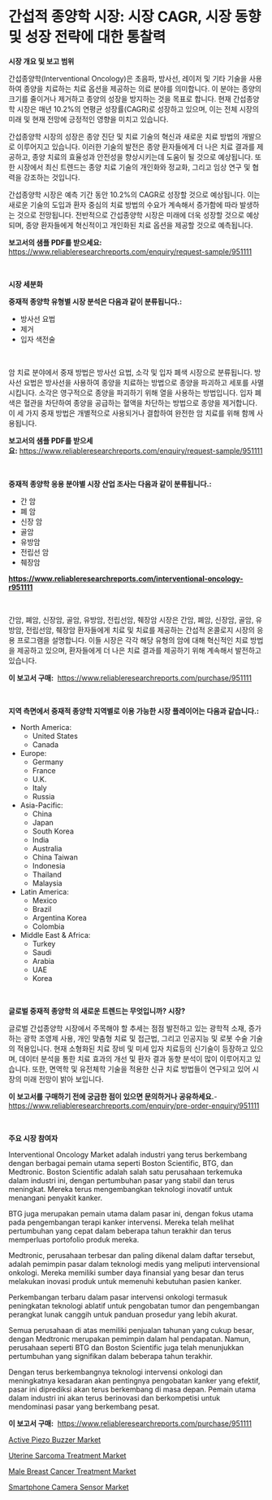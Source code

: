 <p><h1>간섭적 종양학 시장: 시장 CAGR, 시장 동향 및 성장 전략에 대한 통찰력</h1></p><p><strong>시장 개요 및 보고 범위</strong></p>
<p><p>간섭종양학(Interventional Oncology)은 초음파, 방사선, 레이저 및 기타 기술을 사용하여 종양을 치료하는 치료 옵션을 제공하는 의료 분야를 의미합니다. 이 분야는 종양의 크기를 줄이거나 제거하고 종양의 성장을 방지하는 것을 목표로 합니다. 현재 간섭종양학 시장은 매년 10.2%의 연평균 성장률(CAGR)로 성장하고 있으며, 이는 전체 시장의 미래 및 현재 전망에 긍정적인 영향을 미치고 있습니다.</p><p>간섭종양학 시장의 성장은 종양 진단 및 치료 기술의 혁신과 새로운 치료 방법의 개발으로 이루어지고 있습니다. 이러한 기술의 발전은 종양 환자들에게 더 나은 치료 결과를 제공하고, 종양 치료의 효율성과 안전성을 향상시키는데 도움이 될 것으로 예상됩니다. 또한 시장에서 최신 트렌드는 종양 치료 기술의 개인화와 정교화, 그리고 임상 연구 및 협력을 강조하는 것입니다.</p><p>간섭종양학 시장은 예측 기간 동안 10.2%의 CAGR로 성장할 것으로 예상됩니다. 이는 새로운 기술의 도입과 환자 중심의 치료 방법의 수요가 계속해서 증가함에 따라 발생하는 것으로 전망됩니다. 전반적으로 간섭종양학 시장은 미래에 더욱 성장할 것으로 예상되며, 종양 환자들에게 혁신적이고 개인화된 치료 옵션을 제공할 것으로 예측됩니다.</p></p>
<p><strong>보고서의 샘플 PDF를 받으세요:</strong> <a href="https://www.reliableresearchreports.com/enquiry/request-sample/951111">https://www.reliableresearchreports.com/enquiry/request-sample/951111</a></p>
<p>&nbsp;</p>
<p><strong>시장 세분화</strong></p>
<p><strong>중재적 종양학 유형별 시장 분석은 다음과 같이 분류됩니다.:</strong></p>
<p><ul><li>방사선 요법</li><li>제거</li><li>입자 색전술</li></ul></p>
<p>&nbsp;</p>
<p><p>암 치료 분야에서 중재 방법은 방사선 요법, 소각 및 입자 폐색 시장으로 분류됩니다. 방사선 요법은 방사선을 사용하여 종양을 치료하는 방법으로 종양을 파괴하고 세포를 사멸시킵니다. 소각은 영구적으로 종양을 파괴하기 위해 열을 사용하는 방법입니다. 입자 폐색은 혈관을 차단하여 종양을 공급하는 혈액을 차단하는 방법으로 종양을 제거합니다. 이 세 가지 중재 방법은 개별적으로 사용되거나 결합하여 완전한 암 치료를 위해 함께 사용됩니다.</p></p>
<p><strong>보고서의 샘플 PDF를 받으세요:</strong>&nbsp;<a href="https://www.reliableresearchreports.com/enquiry/request-sample/951111">https://www.reliableresearchreports.com/enquiry/request-sample/951111</a></p>
<p>&nbsp;</p>
<p><strong> 중재적 종양학 응용 분야별 시장 산업 조사는 다음과 같이 분류됩니다.:</strong></p>
<p><ul><li>간 암</li><li>폐 암</li><li>신장 암</li><li>골암</li><li>유방암</li><li>전립선 암</li><li>췌장암</li></ul></p>
<p><strong><a href="https://www.reliableresearchreports.com/interventional-oncology-r951111">https://www.reliableresearchreports.com/interventional-oncology-r951111</a></strong></p>
<p>&nbsp;</p>
<p><p>간암, 폐암, 신장암, 골암, 유방암, 전립선암, 췌장암 시장은 간암, 폐암, 신장암, 골암, 유방암, 전립선암, 췌장암 환자들에게 치료 및 치료를 제공하는 간섭적 온콜로지 시장의 응용 프로그램을 설명합니다. 이들 시장은 각각 해당 유형의 암에 대해 혁신적인 치료 방법을 제공하고 있으며, 환자들에게 더 나은 치료 결과를 제공하기 위해 계속해서 발전하고 있습니다.</p></p>
<p><strong>이 보고서 구매:</strong>&nbsp; <a href="https://www.reliableresearchreports.com/purchase/951111">https://www.reliableresearchreports.com/purchase/951111</a></p>
<p>&nbsp;</p>
<p><strong>지역 측면에서 중재적 종양학 지역별로 이용 가능한 시장 플레이어는 다음과 같습니다.:</strong></p>
<p><ul>
    <li>
        North America:
        <ul>
            <li>United States</li>
            <li>Canada</li>
        </ul>
    </li>
    <li>
        Europe:
        <ul>
            <li>Germany</li>
            <li>France</li>
            <li>U.K.</li>
            <li>Italy</li>
            <li>Russia</li>
        </ul>
    </li>
    <li>
        Asia-Pacific:
        <ul>
            <li>China</li>
            <li>Japan</li>
            <li>South Korea</li>
            <li>India</li>
            <li>Australia</li>
            <li>China Taiwan</li>
            <li>Indonesia</li>
            <li>Thailand</li>
            <li>Malaysia</li>
        </ul>
    </li>
    <li>
        Latin America:
        <ul>
            <li>Mexico</li>
            <li>Brazil</li>
            <li>Argentina Korea</li>
            <li>Colombia</li>
        </ul>
    </li>
    <li>
        Middle East & Africa:
        <ul>
            <li>Turkey</li>
            <li>Saudi</li>
            <li>Arabia</li>
            <li>UAE</li>
            <li>Korea</li>
        </ul>
    </li>
    </ul></p>
<p>&nbsp;</p>
<p><strong>글로벌 중재적 종양학 의 새로운 트렌드는 무엇입니까? 시장?</strong></p>
<p><p>글로벌 간섭종양학 시장에서 주목해야 할 추세는 점점 발전하고 있는 광학적 소재, 증가하는 광학 조영제 사용, 개인 맞춤형 치료 및 접근법, 그리고 인공지능 및 로봇 수술 기술의 적용입니다. 현재 소형화된 치료 장비 및 미세 입자 치료등의 신기술이 등장하고 있으며, 데이터 분석을 통한 치료 효과의 개선 및 환자 결과 동향 분석이 많이 이루어지고 있습니다. 또한, 면역학 및 유전체학 기술을 적용한 신규 치료 방법들이 연구되고 있어 시장의 미래 전망이 밝아 보입니다.</p></p>
<p><strong>이 보고서를 구매하기 전에 궁금한 점이 있으면 문의하거나 공유하세요.</strong>- <a href="https://www.reliableresearchreports.com/enquiry/pre-order-enquiry/951111">https://www.reliableresearchreports.com/enquiry/pre-order-enquiry/951111</a></p>
<p>&nbsp;</p>
<p><strong>주요 시장 참여자</strong></p>
<p><p>Interventional Oncology Market adalah industri yang terus berkembang dengan berbagai pemain utama seperti Boston Scientific, BTG, dan Medtronic. Boston Scientific adalah salah satu perusahaan terkemuka dalam industri ini, dengan pertumbuhan pasar yang stabil dan terus meningkat. Mereka terus mengembangkan teknologi inovatif untuk menangani penyakit kanker.</p><p>BTG juga merupakan pemain utama dalam pasar ini, dengan fokus utama pada pengembangan terapi kanker intervensi. Mereka telah melihat pertumbuhan yang cepat dalam beberapa tahun terakhir dan terus memperluas portofolio produk mereka.</p><p>Medtronic, perusahaan terbesar dan paling dikenal dalam daftar tersebut, adalah pemimpin pasar dalam teknologi medis yang meliputi intervensional onkologi. Mereka memiliki sumber daya finansial yang besar dan terus melakukan inovasi produk untuk memenuhi kebutuhan pasien kanker.</p><p>Perkembangan terbaru dalam pasar intervensi onkologi termasuk peningkatan teknologi ablatif untuk pengobatan tumor dan pengembangan perangkat lunak canggih untuk panduan prosedur yang lebih akurat.</p><p>Semua perusahaan di atas memiliki penjualan tahunan yang cukup besar, dengan Medtronic merupakan pemimpin dalam hal pendapatan. Namun, perusahaan seperti BTG dan Boston Scientific juga telah menunjukkan pertumbuhan yang signifikan dalam beberapa tahun terakhir.</p><p>Dengan terus berkembangnya teknologi intervensi onkologi dan meningkatnya kesadaran akan pentingnya pengobatan kanker yang efektif, pasar ini diprediksi akan terus berkembang di masa depan. Pemain utama dalam industri ini akan terus berinovasi dan berkompetisi untuk mendominasi pasar yang berkembang pesat.</p></p>
<p><strong>이 보고서 구매:</strong>&nbsp;&nbsp;<a href="https://www.reliableresearchreports.com/purchase/951111">https://www.reliableresearchreports.com/purchase/951111</a></p>
<p><p><a href="https://www.linkedin.com/pulse/active-piezo-buzzer-market-size-cagr-trends-2024-2030-inside-report-py83e?trackingId=kQtPDj4LEaFKmYeyZNrD3Q%3D%3D">Active Piezo Buzzer Market</a></p><p><a href="https://github.com/pgtimber/Market-Research-Report-List-2/blob/main/uterine-sarcoma-treatment-market.md">Uterine Sarcoma Treatment Market</a></p><p><a href="https://github.com/lataunyatinikmelvin59ilbd0dv/Market-Research-Report-List-2/blob/main/male-breast-cancer-treatment-market.md">Male Breast Cancer Treatment Market</a></p><p><a href="https://www.linkedin.com/pulse/smartphone-camera-sensor-market-trends-forecast-competitive-bpjqe?trackingId=bCJKccclWbM6m9D4HTE%2B7g%3D%3D">Smartphone Camera Sensor Market</a></p></p>
